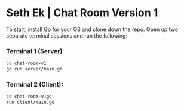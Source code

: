 # Seth Ek | Chat Room Version 1
To start, [install Go](https://go.dev/dl/) for your OS and clone down the repo. Open up two separate terminal sessions and run the following:

### Terminal 1 (Server)
```bash
cd chat-room-v1
go run server/main.go
```

### Terminal 2 (Client):
```bash
cd chat-room-v1go 
run client/main.go
```
